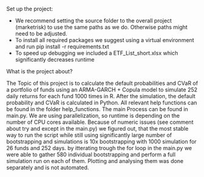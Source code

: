 
Set up the project: 
- We recommend setting the source folder to the overall project (marketrisk) to use the same paths as we do. Otherwise paths might need to be adjusted.
- To install all required packages we suggest using a virtual environment and run pip install -r requirements.txt
- To speed up debugging we included a ETF_List_short.xlsx which significantly decreases runtime

What is the project about?

The Topic of this project is to calculate the default probabilities and CVaR of a portfolio of funds using an ARMA-GARCH + Copula model to simulate 252 daily returns for each fund 1000 times in R. After the simulation, the default probability and CVaR is calculated in Python. All relevant help functions can be found in the folder help_functions. The main Process can be found in main.py. We are using parallelization, so runtime is depending on the number of CPU cores available. Because of numeric issues (see comment about try and except in the main.py) we figured out, that the most stable way to run the script while still using significantly large number of bootstrapping and simulations is 10x bootstrapping with 1000 simulation for 26 funds and 252 days. by itterating trough the for loop in the main.py we were able to gather 580 individual bootstrapping and perform a full simulation run on each of them. Plotting and analysing them was done separately and is not automated.
